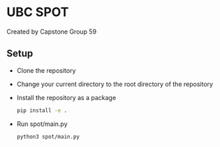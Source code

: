 # UBC SPOT
Created by Capstone Group 59

## Setup

- Clone the repository
- Change your current directory to the root directory of the repository
- Install the repository as a package

  ```bash
  pip install -e .
  ```
- Run spot/main.py

  ```bash
  python3 spot/main.py
  ```

